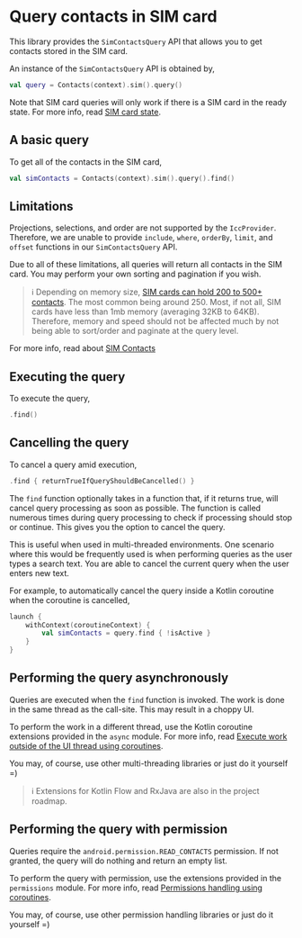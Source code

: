 # Query contacts in SIM card

This library provides the `SimContactsQuery` API that allows you to get contacts stored in the SIM
card.

An instance of the `SimContactsQuery` API is obtained by,

```kotlin
val query = Contacts(context).sim().query()
```

Note that SIM card queries will only work if there is a SIM card in the ready state. For more info, 
read [SIM card state](./../sim/about-sim-contacts.md#sim-card-state).

## A basic query

To get all of the contacts in the SIM card,

```kotlin
val simContacts = Contacts(context).sim().query().find()
```

## Limitations

Projections, selections, and order are not supported by the `IccProvider`. Therefore, we are unable
to provide `include`, `where`, `orderBy`, `limit`, and `offset` functions in our `SimContactsQuery`
API.

Due to all of these limitations, all queries will return all contacts in the SIM card. You may 
perform your own sorting and pagination if you wish.

> ℹ️ Depending on memory size, [SIM cards can hold 200 to 500+ contacts](https://www.quora.com/How-many-contacts-can-I-save-on-my-SIM-card).
> The most common being around 250. Most, if not all, SIM cards have less than 1mb memory (averaging
> 32KB to 64KB). Therefore, memory and speed should not be affected much by not being able to
> sort/order and paginate at the query level. 

For more info, read about [SIM Contacts](./../sim/about-sim-contacts.md)

## Executing the query

To execute the query,

```kotlin
.find()
```

## Cancelling the query

To cancel a query amid execution,

```kotlin
.find { returnTrueIfQueryShouldBeCancelled() }
```

The `find` function optionally takes in a function that, if it returns true, will cancel query
processing as soon as possible. The function is called numerous times during query processing to
check if processing should stop or continue. This gives you the option to cancel the query.

This is useful when used in multi-threaded environments. One scenario where this would be frequently
used is when performing queries as the user types a search text. You are able to cancel the current
query when the user enters new text.

For example, to automatically cancel the query inside a Kotlin coroutine when the coroutine is cancelled,

```kotlin
launch {
    withContext(coroutineContext) {
        val simContacts = query.find { !isActive }
    }
}
```

## Performing the query asynchronously

Queries are executed when the `find` function is invoked. The work is done in the same thread as
the call-site. This may result in a choppy UI.

To perform the work in a different thread, use the Kotlin coroutine extensions provided in the `async` module.
For more info, read [Execute work outside of the UI thread using coroutines](./../async/async-execution-coroutines.md).

You may, of course, use other multi-threading libraries or just do it yourself =)

> ℹ️ Extensions for Kotlin Flow and RxJava are also in the project roadmap.

## Performing the query with permission

Queries require the `android.permission.READ_CONTACTS` permission. If not granted, the query will 
do nothing and return an empty list.

To perform the query with permission, use the extensions provided in the `permissions` module.
For more info, read [Permissions handling using coroutines](./../permissions/permissions-handling-coroutines.md).

You may, of course, use other permission handling libraries or just do it yourself =)